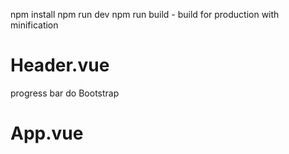 npm install
npm run dev
npm run build - build for production with minification


# Header.vue
progress bar do Bootstrap

# App.vue